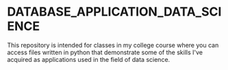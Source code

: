 # DATABASE_APPLICATION_DATA_SCIENCE
This repository is intended for classes in my college course where you can access files written in python that demonstrate some of the skills I've acquired as applications used in the field of data science.
